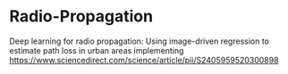 # Radio-Propagation
Deep learning for radio propagation: Using image-driven regression to estimate path loss in urban areas
implementing https://www.sciencedirect.com/science/article/pii/S2405959520300898

